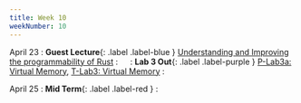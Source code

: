 ```yaml
---
title: Week 10
weekNumber: 10
---
```


April 23
: **Guest Lecture**{: .label .label-blue } [Understanding and Improving the programmability of Rust](https://songlh.github.io/)
    : &emsp;
: **Lab 3 Out**{: .label .label-purple } [P-Lab3a: Virtual Memory](https://pkuflyingpig.gitbook.io/pintos/project-description/lab3a-demand-paging), [T-Lab3: Virtual Memory](https://pku-tacos.pages.dev/lab3-virtual_memory)
    : &emsp;

April 25
: **Mid Term**{: .label .label-red }
    : &emsp;
